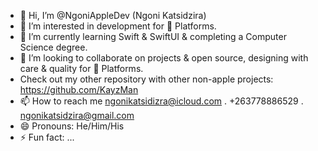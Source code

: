 - 👋 Hi, I’m @NgoniAppleDev (Ngoni Katsidzira)
- 👀 I’m interested in development for  Platforms.
- 🌱 I’m currently learning Swift & SwiftUI & completing a Computer Science degree.
- 💞️ I’m looking to collaborate on projects & open source, designing with care & quality for  Platforms.
- Check out my other repository with other non-apple projects: https://github.com/KayzMan
- 📫 How to reach me ngonikatsidizra@icloud.com . +263778886529 . ngonikatsidzira@gmail.com
- 😄 Pronouns: He/Him/His
- ⚡ Fun fact: ...

<!---
NgoniAppleDev/NgoniAppleDev is a ✨ special ✨ repository because its `README.md` (this file) appears on your GitHub profile.
You can click the Preview link to take a look at your changes.
--->
